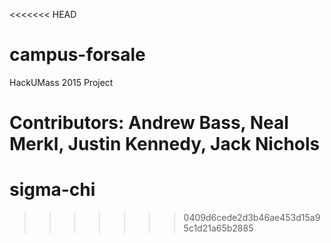 <<<<<<< HEAD
# campus-forsale
HackUMass 2015 Project

Contributors:
Andrew Bass, Neal Merkl, Justin Kennedy, Jack Nichols
=======
# sigma-chi
>>>>>>> 0409d6cede2d3b46ae453d15a95c1d21a65b2885
